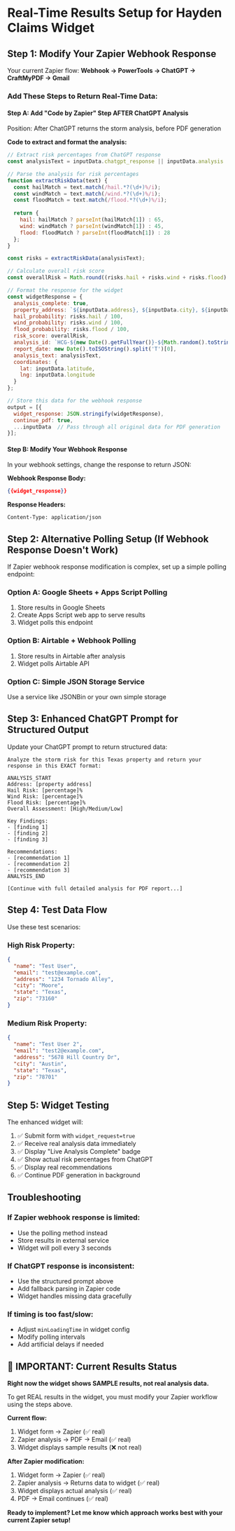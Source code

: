 # Real-Time Results Setup for Hayden Claims Widget

## Step 1: Modify Your Zapier Webhook Response

Your current Zapier flow: **Webhook → PowerTools → ChatGPT → CraftMyPDF → Gmail**

### Add These Steps to Return Real-Time Data:

#### Step A: Add "Code by Zapier" Step AFTER ChatGPT Analysis
Position: After ChatGPT returns the storm analysis, before PDF generation

**Code to extract and format the analysis:**
```javascript
// Extract risk percentages from ChatGPT response
const analysisText = inputData.chatgpt_response || inputData.analysis || "";

// Parse the analysis for risk percentages
function extractRiskData(text) {
  const hailMatch = text.match(/hail.*?(\d+)%/i);
  const windMatch = text.match(/wind.*?(\d+)%/i);
  const floodMatch = text.match(/flood.*?(\d+)%/i);
  
  return {
    hail: hailMatch ? parseInt(hailMatch[1]) : 65,
    wind: windMatch ? parseInt(windMatch[1]) : 45,
    flood: floodMatch ? parseInt(floodMatch[1]) : 28
  };
}

const risks = extractRiskData(analysisText);

// Calculate overall risk score
const overallRisk = Math.round((risks.hail + risks.wind + risks.flood) / 3);

// Format the response for the widget
const widgetResponse = {
  analysis_complete: true,
  property_address: `${inputData.address}, ${inputData.city}, ${inputData.state} ${inputData.zip}`,
  hail_probability: risks.hail / 100,
  wind_probability: risks.wind / 100,
  flood_probability: risks.flood / 100,
  risk_score: overallRisk,
  analysis_id: `HCG-${new Date().getFullYear()}-${Math.random().toString(36).substr(2, 6).toUpperCase()}`,
  report_date: new Date().toISOString().split('T')[0],
  analysis_text: analysisText,
  coordinates: {
    lat: inputData.latitude,
    lng: inputData.longitude
  }
};

// Store this data for the webhook response
output = [{
  widget_response: JSON.stringify(widgetResponse),
  continue_pdf: true,
  ...inputData  // Pass through all original data for PDF generation
}];
```

#### Step B: Modify Your Webhook Response
In your webhook settings, change the response to return JSON:

**Webhook Response Body:**
```json
{{widget_response}}
```

**Response Headers:**
```
Content-Type: application/json
```

## Step 2: Alternative Polling Setup (If Webhook Response Doesn't Work)

If Zapier webhook response modification is complex, set up a simple polling endpoint:

### Option A: Google Sheets + Apps Script Polling
1. Store results in Google Sheets
2. Create Apps Script web app to serve results
3. Widget polls this endpoint

### Option B: Airtable + Webhook Polling
1. Store results in Airtable after analysis
2. Widget polls Airtable API

### Option C: Simple JSON Storage Service
Use a service like JSONBin or your own simple storage

## Step 3: Enhanced ChatGPT Prompt for Structured Output

Update your ChatGPT prompt to return structured data:

```
Analyze the storm risk for this Texas property and return your response in this EXACT format:

ANALYSIS_START
Address: [property address]
Hail Risk: [percentage]%
Wind Risk: [percentage]%  
Flood Risk: [percentage]%
Overall Assessment: [High/Medium/Low]

Key Findings:
- [finding 1]
- [finding 2]  
- [finding 3]

Recommendations:
- [recommendation 1]
- [recommendation 2]
- [recommendation 3]
ANALYSIS_END

[Continue with full detailed analysis for PDF report...]
```

## Step 4: Test Data Flow

Use these test scenarios:

### High Risk Property:
```json
{
  "name": "Test User",
  "email": "test@example.com", 
  "address": "1234 Tornado Alley",
  "city": "Moore",
  "state": "Texas",
  "zip": "73160"
}
```

### Medium Risk Property:
```json
{
  "name": "Test User 2",
  "email": "test2@example.com",
  "address": "5678 Hill Country Dr", 
  "city": "Austin",
  "state": "Texas",
  "zip": "78701"
}
```

## Step 5: Widget Testing

The enhanced widget will:
1. ✅ Submit form with `widget_request=true`
2. ✅ Receive real analysis data immediately 
3. ✅ Display "Live Analysis Complete" badge
4. ✅ Show actual risk percentages from ChatGPT
5. ✅ Display real recommendations
6. ✅ Continue PDF generation in background

## Troubleshooting

### If Zapier webhook response is limited:
- Use the polling method instead
- Store results in external service
- Widget will poll every 3 seconds

### If ChatGPT response is inconsistent:
- Use the structured prompt above
- Add fallback parsing in Zapier code
- Widget handles missing data gracefully

### If timing is too fast/slow:
- Adjust `minLoadingTime` in widget config
- Modify polling intervals
- Add artificial delays if needed

## 🚨 **IMPORTANT: Current Results Status**

**Right now the widget shows SAMPLE results, not real analysis data.**

To get REAL results in the widget, you must modify your Zapier workflow using the steps above.

**Current flow:**
1. Widget form → Zapier (✅ real)
2. Zapier analysis → PDF → Email (✅ real) 
3. Widget displays sample results (❌ not real)

**After Zapier modification:**
1. Widget form → Zapier (✅ real)
2. Zapier analysis → Returns data to widget (✅ real)
3. Widget displays actual analysis (✅ real)
4. PDF → Email continues (✅ real)

**Ready to implement? Let me know which approach works best with your current Zapier setup!**